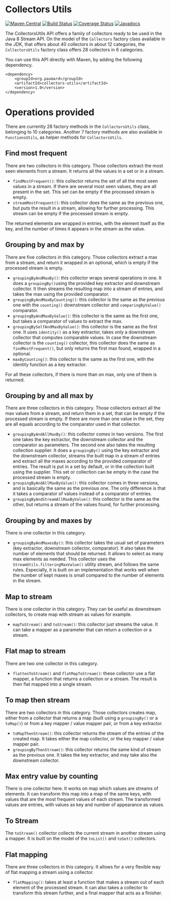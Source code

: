 # Collectors Utils

[![Maven Central](https://maven-badges.herokuapp.com/maven-central/org.paumard/collectors-utils/badge.svg)](https://maven-badges.herokuapp.com/maven-central/org.paumard/collectors-utils)
[![Build Status](https://travis-ci.org/JosePaumard/collectors-utils.png?branch=master)](https://travis-ci.org/JosePaumard/collectors-utils) 
[![Coverage Status](https://coveralls.io/repos/github/JosePaumard/collectors-utils/badge.svg?branch=master)](https://coveralls.io/github/JosePaumard/collectors-utils?branch=master) 
[![Javadocs](http://javadoc.io/badge/org.paumard/collectors-utils.svg)](http://javadoc.io/doc/org.paumard/collectors-utils)

The CollectorsUtils API offers a family of collectors ready to be used in the Java 8 Stream API. On the model of the `Collectors` factory class available in the JDK, that offers about 40 collectors in about 12 categories, the `CollectorsUtils` factory class offers 28 collectors in 6 categories. 

You can use this API directly with Maven, by adding the following dependency.  

```
<dependency>
    <groupId>org.paumard</groupId>
    <artifactId>collectors-utils</artifactId>
    <version>1.0</version>
</dependency>
```

# Operations provided

There are currently 28 factory methods in the `CollectorsUtils` class, belonging to 10 categories. Another 7 factory methods are also available in `FunctionsUtils`, as helper methods for `CollectorsUtils`. 

## Find most frequent

There are two collectors in this category. Those collectors extract the most seen elements from a stream. It returns all the values in a set or in a stream. 
- `findMostFrequent()`: this collector returns the set of all the most seen values in a stream. If there are several most seen values, they are all present in the set. This set can be empty if the processed stream is empty.  
- `streamMostFrequent()`: this collector does the same as the previous one, but puts the result in a stream, allowing for further processing. This stream can be empty if the processed stream is empty.  

The returned elements are wrapped in entries, with the element itself as the key, and the number of times it appears in the stream as the value. 

## Grouping by and max by 

There are five collectors in this category. Those collectors extract a max from a stream, and return it wrapped in an optional, which is empty if the processed stream is empty. 
- `groupingByAndMaxBy()`: this collector wraps several operations in one. It does a `groupingBy()`using the provided key extractor and downstream collector. It then streams the resulting map into a stream of entries, and takes the max using the provided comparator. 
- `groupingByAndMaxByCounting()`: this collector is the same as the previous one with the `counting()` downstream collector and `comparingByValue()` comparator.  
- `groupingByAndMaxByValue()`: this collector is the same as the first one, but takes a comparator of values to extract the max.  
- `groupingBySelfAndMaxByValue()`: this collector is the same as the first one. It uses `identity()` as a key extractor, takes only a downstream collector that computes comparable values. In case the downstream collector is the `counting()` collector, this collector does the same as `findMostFrequent()`, but only returns the first max found, wrapped in a optional.  
- `maxByCounting()`: this collector is the same as the first one, with the identity function as a key extractor. 

For all these collectors, if there is more than on max, only one of them is returned. 

## Grouping by and all max by

There are three collectors in this category. Those collectors extract all the max values from a stream, and return them in a set, that can be empty if the processed stream is empty. If there are more than one value in the set, they are all equals according to the comparator used in that collector. 
- `groupingByAndAllMaxBy()`: this collector comes in two versions. The first one takes the key extractor, the downstream collector and the comparator as parameters. The second one also takes the resulting collection supplier. It does a `groupingBy()` using the key extractor and the downstream collector, streams the built map in a stream of entries and extract all the maxes according to the provided comparator of entries. The result is put in a set by default, or in the collection built using the supplier. This set or collection can be empty in the case the processed stream is empty.   
- `groupingByAndAllMaxByValue()`: this collector comes in three versions, and is basically the same as the previous one. The only difference is that it takes a comparator of values instead of a comparator of entries. 
- `groupingByAndStreamAllMaxByValue()`: this collector is the same as the other, but returns a stream of the values found, for further processing. 

## Grouping by and maxes by

There is one collector in this category. 
- `groupingByAndMaxesBy()`: this collector takes the usual set of parameters (key extractor, downstream collector, comparator). It also takes the number of elements that should be returned. It allows to select as many max elements as needed. This collector uses the `StreamUtils.filteringMaxValue()` utility stream, and follows the same rules. Especially, it is built on an implementation that works well when the number of kept maxes is small compared to the number of elements in the stream.  

## Map to stream
There is one collector in this category. They can be useful as downstream collectors, to create map with stream as values for example.  
- `mapToStream()` and `toStream()`: this collector just streams the value. It can take a mapper as a parameter that can return a collection or a stream. 
 
## Flat map to stream
There are two one collector in this category. 
- `flattenToStream()` and `flatMapToStream()`: these collector use a flat mapper, a function that returns a collection or a stream. The result is then flat mapped into a single stream. 

## To map then stream
There are two collectors in this category. Those collectors creates map, either from a collector that returns a map (built using a `groupingBy()` or a `toMap()`) or from a key mapper / value mapper pair, or from a key extractor. 
- `toMapThenStream()`: this collector returns the stream of the entries of the created map. It takes either the map collector, or the key mapper / value mapper pair.   
- `groupingByThenStream()`: this collector returns the same kind of stream as the previous one. It takes the key extractor, and may take also the downstream collector. 

## Max entry value by counting
There is one collector here. It works on map which values are streams of elements. It can transform this map into a map of the same keys, with values that are the most frequent values of each stream. The transformed values are entries, with values as key and number of appearance as values. 

## To Stream
The `toStream()` collector collects the current stream in another stream using a mapper. It is built on the model of the `toList()` and `toSet()` collectors. 

## Flat mapping
There are three collectors in this category. It allows for a very flexible way of flat mapping a stream using a collector. 
- `flatMapping()`: takes at least a function that makes a stream out of each element of the processed stream. It can also takes a collector to transform this stream further, and a final mapper that acts as a finisher. 
